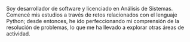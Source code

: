 Soy desarrollador de software y licenciado en Análisis de Sistemas. Comencé mis estudios a través de retos relacionados con el lenguaje Python; desde entonces, he ido perfeccionando mi comprensión de la resolución de problemas, lo que me ha llevado a explorar otras áreas de actividad.